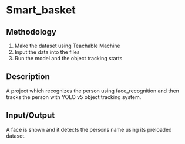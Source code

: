 # Smart_basket

## Methodology

1. Make the dataset using Teachable Machine
2. Input the data into the files
3. Run the model and the object tracking starts
   
## Description

A project which recognizes the person using face_recognition and then tracks the person with YOLO v5 object tracking system.


## Input/Output

A face is shown and it detects the persons name using its preloaded dataset.
